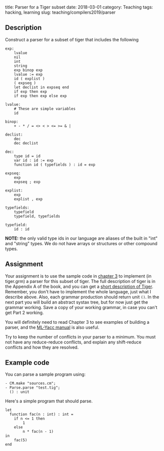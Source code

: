 title: Parser for a Tiger subset
date: 2018-03-01
category: Teaching
tags: hacking, learning
slug: teaching/compilers2019/parser

## Description

Construct a parser for a subset of tiger that includes the following

```
exp:
	lvalue
	nil
	int
	string
	exp binop exp
	lvalue := exp
	id ( explist )
	( expseq )
	let declist in expseq end
	if exp then exp
	if exp then exp else exp

lvalue:
	# These are simple variables
	id

binop:
	+ - * / = <> < > <= >= & |

declist:
	dec
	dec declist
		
dec: 
	type id = id
	var id : id := exp
	function id ( typefields ) : id = exp

expseq:
    exp
	expseq ; exp

explist:
	exp
	explist , exp

typefields:
	typefield
	typefield, typefields

typefield:
	id : id
```
	
**NOTE:** the only valid type ids in our language are aliases of the
built in "int" and "string" types. We do not have arrays or structures
or other compound types.

## Assignment

Your assignment is to use the sample code in
[chapter 3](https://www.cs.princeton.edu/~appel/modern/ml/chap3/) to
implement (in tiger.grm) a parser for this subset of tiger. The full
description of tiger is in the Appendix A of the book, and you can get
a
[short description of Tiger](http://www.cs.columbia.edu/~sedwards/classes/2002/w4115/tiger.pdf). Remember,
you don't have to implement the whole language, just what I describe
above. Also, each grammar production should return unit `()`. In the next part you will build an abstract systax tree, but for now just get the grammar working. Save a copy of your working grammar, in case you can't get Part 2 working.

You will definitely need to read Chapter 3 to see examples of building
a parser, and the [ML-Yacc manual](http://www.smlnj.org/doc/ML-Yacc/)
is also useful.

Try to keep the number of conflicts in your parser to a minimum. You
must not have any reduce-reduce conflicts, and explain any
shift-reduce conflicts and how they are resolved.

## Example code

You can parse a sample program using:

```
- CM.make "sources.cm";
- Parse.parse "test.tig";
  () : unit
```

Here's a simple program that should parse.

```
let
  function fac(n : int) : int =
	if n <= 1 then
		1
	else
		n * fac(n - 1)
in
	fac(5)
end
```

